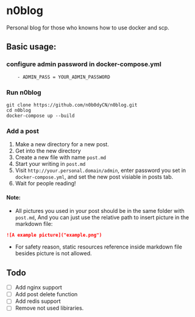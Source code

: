 # n0blog

Personal blog for those who knowns how to use docker and scp.

## Basic usage:

### configure admin password in docker-compose.yml
```
	- ADMIN_PASS = YOUR_ADMIN_PASSWORD
```

### Run n0blog
```
git clone https://github.com/n0b0dyCN/n0blog.git
cd n0blog
docker-compose up --build
```

### Add a post

1. Make a new directory for a new post.
2. Get into the new directory
3. Create a new file with name `post.md`
4. Start your writing in `post.md`
5. Visit `http://your.personal.domain/admin`, enter password you set in `docker-compose.yml`, and set the new post visiable in posts tab.
6. Wait for people reading!

#### Note:
* All pictures you used in your post should be in the same folder with `post.md`, And you can just use the relative path to insert picture in the markdown file:
``` markdown
![A example picture]("example.png")
```
* For safety reason, static resources reference inside markdown file besides picture is not allowed.

## Todo
- [ ] Add nginx support
- [ ] Add post delete function
- [ ] Add redis support
- [ ] Remove not used libiraries.

